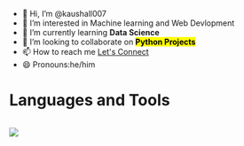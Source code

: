 - 👋 Hi, I’m @kaushall007
- 👀 I’m interested in Machine learning and Web Devlopment
- 🌱 I’m currently learning <b>Data Science</b>
- 💞️ I’m looking to collaborate on <strong><mark>Python Projects</mark></strong>
- 📫 How to reach me <a href="https://t.co/lBDIknRZHv">Let's Connect</a>
- 😄 Pronouns:he/him

 <h1>Languages and Tools</h1>
<img src="">
  
[![](https://visitcount.itsvg.in/api?id=kaushall007&label=Profile%20Views&color=9&icon=1&pretty=true)](https://visitcount.itsvg.in)
<!---
kaushall007/kaushall007 is a ✨ special ✨ repository because its `README.md` (this file) appears on your GitHub profile.
You can click the Preview link to take a look at your changes.
--->
